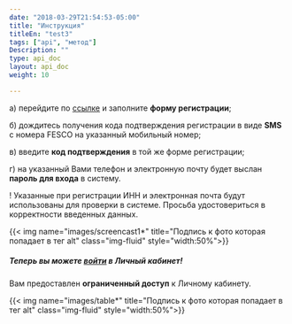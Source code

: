 ```yaml
---
date: "2018-03-29T21:54:53-05:00"
title: "Инструкция"
titleEn: "test3"
tags: ["api", "метод"]
Description: ""
type: api_doc
layout: api_doc
weight: 10

---
```



а) перейдите по  <a href="https://my.fesco.com/registration" target="_blank">ссылке</a>   и заполните **форму регистрации**;

б) дождитесь получения кода подтверждения регистрации в виде **SMS** с номера FESCO на указанный мобильный номер;

в) введите **код подтверждения** в той же форме регистрации;

г) на указанный Вами телефон и электронную почту будет выслан **пароль для входа** в систему.

! Указанные при регистрации ИНН и электронная почта будут использованы для проверки в системе. Просьба удостовериться в корректности введенных данных.

{{< img name="images/screencast1*" title="Подпись к фото которая попадает в тег alt" class="img-fluid" style="width:50%">}}

#####  Теперь вы можете <a href="https://my.fesco.com/login" target="_blank">войти</a>  в Личный кабинет!



Вам предоставлен **ограниченный доступ** к Личному кабинету. 

{{< img name="images/table*" title="Подпись к фото которая попадает в тег alt" class="img-fluid" style="width:50%">}}
